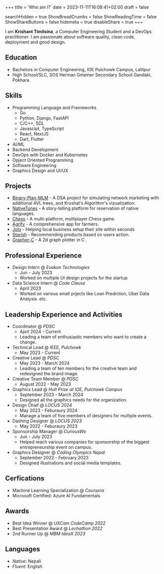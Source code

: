 +++
title = 'Who am I?'
date = 2023-11-11T16:08:41+02:00
draft = false

searchHidden = true
ShowBreadCrumbs = false
ShowReadingTime = false
ShowShareButtons = false
hidemeta = true
disableShare = true
+++

I am **Krishant Timilsina**, a Computer Engineering Student and a DevOps practitioner. I am passionate about software quality, clean code, deployment and good design.


## Education

- Bachelors in Computer Engineering, IOE Pulchowk Campus, Lalitpur
- High School/SLC, SOS Herman Gmeiner Secondary School Gandaki, Pokhara


## Skills
- Programming Language and Frameworks
  - Go
  - Python, Django, FastAPI
  - C/C++, SDL
  - Javascipt, TypeScript
  - React, NextJS
  - Dart, Flutter
- AI/ML
- Backend Development
- DevOps with Docker and Kubernetes
- Opject Oriented Programming
- Software Engineering
- Graphics Design and UI/UX


## Projects

- [Binary-Plan-MLM](/projects) \- A DSA project for simulating network marketing with additional AVL trees, and Krushal's Algorithm's vizualization.
- [NativeTunes](/projects) \- A story-telling platform for reservation of native languages.
- [Chess](/projects) \- A multi-platform, multiplayer Chess game.
- [Agrify](/projects) \- A comprehensive app for farmers.
- [Jolo](/projects) \- Helping local business setup their site within seconds 
- [Storish](/projects) \- Recommending products based on users action.
- [Grapher-C](/projects) \- A 2d graph plotter in C .



## Professional Experience
- Design Intern @ _Evakon Technologies_
    - Jun - July 2023
    - Worked on multiple UI design projects for the startup
- Data Science Intern @ _Code Clause_
    - April 2023
    - Worked on various small prjects like Loan Prediction, Uber Data Analysis. etc.

## Leadership Experience and Activities
- Coordinator @ _PDSC_
    - April 2024 - Current
    - Leading a team of enthusiastic members who want to create a change.
- Technical Lead @ _IEEE, Pulchowk_
    - May 2023 - Current
- Creative Lead @ _PDSC_
    - May 2023 - March 2024
    - Leading a team of ten members for the creative team and redesigned the brand image.
- Creative Team Member @ _PDSC_
    - August 2022 - May 2023
- Graphics Lead @ _Hult Prize at IOE, Pulchowk Campus_
    - September 2023 - March 2024
    - Designed all the graphics needs for the organization.
- Design Chief @ _LOCUS 2024_
    - May 2023 - Feburaury 2024
    - Manage a team of five members of designers for multiple events.
- Dashing Designer @ _LOCUS 2023_
    - May 2022 - Feburaury 2023
- Sponsorship Manager @ _CuriousWe_
    - Jun - July 2023
    - Helped reach various companies for sponsorship of the biggest entrepreneurship event on campus.
- Graphics Designer @ _Coding Olympics Nepal_
    - September 2022 - February 2023
    - Designed illustrations and social media templates.

## Cerfications
 - Machine Learning Specialization @ _Coursera_
 - Microsoft Certified: Azure AI Fundamentals 

 ## Awards
 - Best Idea Winner @ _UXCam CodeCamp 2022_
 - Best Presentation Award @ _Lechathon 2022_
 - 2nd Runner Up @ _MBM IdeaX 2023_

## Languages

- _Native_: Nepali
- _Fluent_: English

